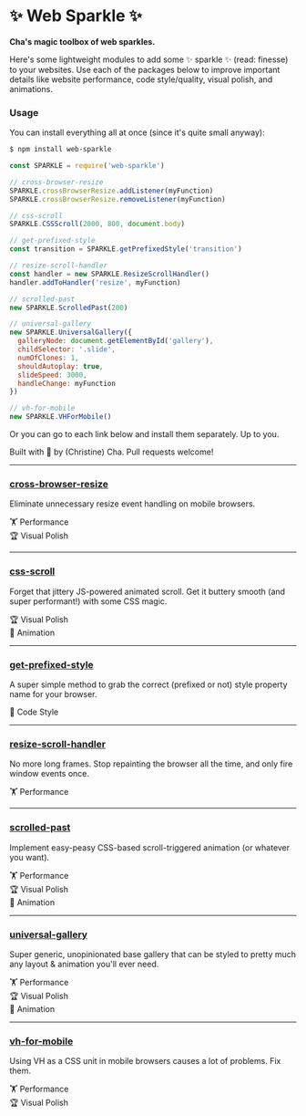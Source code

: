 # ✨ Web Sparkle ✨
**Cha's magic toolbox of web sparkles.**

Here's some lightweight modules to add some ✨ sparkle ✨ (read: finesse) to your websites.
Use each of the packages below to improve important details like website performance,
code style/quality, visual polish, and animations.

### Usage
You can install everything all at once (since it's quite small anyway):

```sh
$ npm install web-sparkle
```

```js
const SPARKLE = require('web-sparkle')

// cross-browser-resize
SPARKLE.crossBrowserResize.addListener(myFunction)
SPARKLE.crossBrowserResize.removeListener(myFunction)

// css-scroll
SPARKLE.CSSScroll(2000, 800, document.body)

// get-prefixed-style
const transition = SPARKLE.getPrefixedStyle('transition')

// resize-scroll-handler
const handler = new SPARKLE.ResizeScrollHandler()
handler.addToHandler('resize', myFunction)

// scrolled-past
new SPARKLE.ScrolledPast(200)

// universal-gallery
new SPARKLE.UniversalGallery({
  galleryNode: document.getElementById('gallery'),
  childSelector: '.slide',
  numOfClones: 1,
  shouldAutoplay: true,
  slideSpeed: 3000,
  handleChange: myFunction
})

// vh-for-mobile
new SPARKLE.VHForMobile()
```

Or you can go to each link below and install them separately. Up to you.

Built with 💛 by (Christine) Cha. Pull requests welcome!

---

### [cross-browser-resize](https://github.com/christinecha/web-sparkle/tree/master/packages/cross-browser-resize)
Eliminate unnecessary resize event handling on mobile browsers.

🏋 Performance  
🏆 Visual Polish

---

### [css-scroll](https://github.com/christinecha/web-sparkle/tree/master/packages/css-scroll)
Forget that jittery JS-powered animated scroll. Get it buttery smooth (and super performant!) with some CSS magic.

🏆 Visual Polish  
🎪 Animation

---

### [get-prefixed-style](https://github.com/christinecha/web-sparkle/tree/master/packages/get-prefixed-style)
A super simple method to grab the correct (prefixed or not) style property name for your browser.

💄 Code Style

---

### [resize-scroll-handler](https://github.com/christinecha/web-sparkle/tree/master/packages/resize-scroll-handler)
No more long frames. Stop repainting the browser all the time, and only fire window events once.

🏋 Performance  

---

### [scrolled-past](https://github.com/christinecha/web-sparkle/tree/master/packages/scrolled-past)
Implement easy-peasy CSS-based scroll-triggered animation (or whatever you want).

🏋 Performance  
🏆 Visual Polish  
🎪 Animation

---

### [universal-gallery](https://github.com/christinecha/web-sparkle/tree/master/packages/universal-gallery)
Super generic, unopinionated base gallery that can be styled to pretty much any layout & animation you'll ever need.

🏋 Performance  
🏆 Visual Polish  
🎪 Animation

---

### [vh-for-mobile](https://github.com/christinecha/web-sparkle/tree/master/packages/vh-for-mobile)
Using VH as a CSS unit in mobile browsers causes a lot of problems. Fix them.

🏋 Performance  
🏆 Visual Polish
